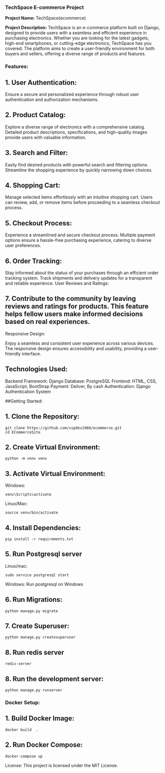 ### TechSpace E-commerce Project


**Project Name:** TechSpace(ecommerce)


**Project Description:**
TechSpace is an e-commerce platform built on Django, designed to provide users with a seamless and efficient experience in purchasing electronics. Whether you are looking for the latest gadgets, high-end smartphones, or cutting-edge electronics, TechSpace has you covered. The platform aims to create a user-friendly environment for both buyers and sellers, offering a diverse range of products and features.

### Features:

## 1. User Authentication:

Ensure a secure and personalized experience through robust user authentication and authorization mechanisms.
## 2. Product Catalog:

Explore a diverse range of electronics with a comprehensive catalog. Detailed product descriptions, specifications, and high-quality images provide users with valuable information.
## 3. Search and Filter:

Easily find desired products with powerful search and filtering options. Streamline the shopping experience by quickly narrowing down choices.
## 4. Shopping Cart:

Manage selected items effortlessly with an intuitive shopping cart. Users can review, add, or remove items before proceeding to a seamless checkout process.
## 5. Checkout Process:

Experience a streamlined and secure checkout process. Multiple payment options ensure a hassle-free purchasing experience, catering to diverse user preferences.
## 6. Order Tracking:

Stay informed about the status of your purchases through an efficient order tracking system. Track shipments and delivery updates for a transparent and reliable experience.
User Reviews and Ratings:

## 7. Contribute to the community by leaving reviews and ratings for products. This feature helps fellow users make informed decisions based on real experiences.
Responsive Design:

Enjoy a seamless and consistent user experience across various devices. The responsive design ensures accessibility and usability, providing a user-friendly interface.


## Technologies Used:
Backend Framework: Django
Database: PostgreSQL
Frontend: HTML, CSS, JavaScript, BootStrap
Payment: Deliver, By cash
Authentication: Django Authentication System

##Getting Started:

## 1. Clone the Repository:

```
git clone https://github.com/vipdev1988/ecommerce.git
cd ECommerceSite
```
## 2. Create Virtual Environment:
```
python -m venv venv
```
## 3. Activate Virtual Environment:

Windows:
```
venv\Scripts\activate
```
Linux/Mac:
```
source venv/bin/activate
```
## 4. Install Dependencies:
```
pip install -r requirements.txt
```
## 5. Run Postgresql server

Linux/mac:
```
sudo service postgresql start
```
Windows:
Run postgresql on Windows

## 6. Run Migrations:
```
python manage.py migrate
```
## 7. Create Superuser:
```
python manage.py createsuperuser
```

## 8. Run redis server

```
redis-server
```

## 8. Run the development server:
```
python manage.py runserver
```

### Docker Setup:

## 1. Build Docker Image:
```
docker build  .
```
## 2. Run Docker Compose:
```
docker-compose up
```
License:
This project is licensed under the MIT License.
